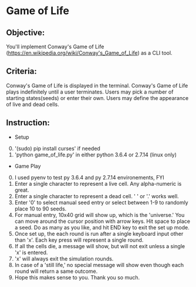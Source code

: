 # Game of Life #

## Objective: ##
You'll implement Conway's Game of Life (https://en.wikipedia.org/wiki/Conway's_Game_of_Life) as a CLI tool.

## Criteria: ##
Conway's Game of Life is displayed in the terminal.
Conway's Game of Life plays indefinitely until a user terminates.
Users may pick a number of starting states(seeds) or enter their own.
Users may define the appearance of live and dead cells.

## Instruction: ## 

- Setup
0.  '(sudo) pip install curses' if needed
1.  'python game_of_life.py' in either python 3.6.4 or 2.7.14 (linux only)

- Game Play
0.  I used pyenv to test py 3.6.4 and py 2.7.14 environements, FYI
1.  Enter a single character to represent a live cell. Any alpha-numeric is great.
2.  Enter a single character to represent a dead cell.  ' ' or '.' works well.
3.  Enter '0' to select manual seed entry or select between 1-9 to randomly place 10 to 90 seeds.
4.  For manual entry, 10x40 grid will show up, which is the 'universe.'  You can move around the cursor position with arrow keys.
    Hit space to place a seed.  Do as many as you like, and hit END key to exit the set up mode.
5.  Once set up, the each round is run after a single keyboard input other than 'x'.  Each key press will represent
    a single round.
6.  If all the cells die, a message will show, but will not exit unless a single 'x' is entered.
7.  'x' will always exit the simulation rounds.
8.  In case of a 'still life,' no special message will show even though each round will return a same outcome.
9.  Hope this makes sense to you.  Thank you so much.
